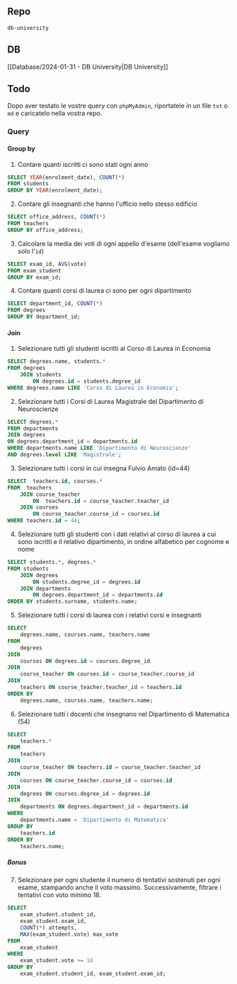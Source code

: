 ## Repo
`db-university`

## DB
[[Database/2024-01-31 - DB University|DB University]]

## Todo
Dopo aver testato le vostre query con `phpMyAdmin`, riportatele in un file `txt` o `md` e caricatelo nella vostra repo.

### Query
#### Group by
1. Contare quanti iscritti ci sono stati ogni anno
```sql
SELECT YEAR(enrolment_date), COUNT(*) 
FROM students 
GROUP BY YEAR(enrolment_date);
```

2. Contare gli insegnanti che hanno l'ufficio nello stesso edificio
```sql
SELECT office_address, COUNT(*)
FROM teachers
GROUP BY office_address;
```

3. Calcolare la media dei voti di ogni appello d'esame (dell'esame vogliamo solo l'`id`)
```sql
SELECT exam_id, AVG(vote) 
FROM exam_student 
GROUP BY exam_id;
```

4. Contare quanti corsi di laurea ci sono per ogni dipartimento
```sql
SELECT department_id, COUNT(*) 
FROM degrees 
GROUP BY department_id;
```


#### Join
1. Selezionare tutti gli studenti iscritti al Corso di Laurea in Economia
```sql
SELECT degrees.name, students.*
FROM degrees
    JOIN students
        ON degrees.id = students.degree_id
WHERE degrees.name LIKE 'Corso di Laurea in Economia';
```

2. Selezionare tutti i Corsi di Laurea Magistrale del Dipartimento di Neuroscienze
```sql
SELECT degrees.* 
FROM departments 
JOIN degrees 
ON degrees.department_id = departments.id 
WHERE departments.name LIKE 'Dipartimento di Neuroscienze'
AND degrees.level LIKE 'Magistrale';
```

3. Selezionare tutti i corsi in cui insegna Fulvio Amato (id=44)
```sql
SELECT  teachers.id, courses.*
FROM  teachers
    JOIN course_teacher
        ON  teachers.id = course_teacher.teacher_id
    JOIN courses
    	ON course_teacher.course_id = courses.id
WHERE teachers.id = 44;
```

4. Selezionare tutti gli studenti con i dati relativi al corso di laurea a cui sono iscritti e il relativo dipartimento, in ordine alfabetico per cognome e nome
```sql
SELECT students.*, degrees.*
FROM students
	JOIN degrees
		ON students.degree_id = degrees.id
	JOIN departments
		ON degrees.department_id = departments.id
ORDER BY students.surname, students.name;
```

5. Selezionare tutti i corsi di laurea con i relativi corsi e insegnanti
```sql
SELECT
    degrees.name, courses.name, teachers.name
FROM
    degrees
JOIN
    courses ON degrees.id = courses.degree_id
JOIN
    course_teacher ON courses.id = course_teacher.course_id
JOIN
    teachers ON course_teacher.teacher_id = teachers.id
ORDER BY
    degrees.name, courses.name, teachers.name;
```

6. Selezionare tutti i docenti che insegnano nel Dipartimento di Matematica (54)
```sql
SELECT
    teachers.*
FROM
    teachers
JOIN
    course_teacher ON teachers.id = course_teacher.teacher_id
JOIN
    courses ON course_teacher.course_id = courses.id
JOIN
    degrees ON courses.degree_id = degrees.id
JOIN
    departments ON degrees.department_id = departments.id
WHERE
    departments.name = 'Dipartimento di Matematica'
GROUP BY
    teachers.id
ORDER BY
    teachers.name;
```


##### Bonus
7. Selezionare per ogni studente il numero di tentativi sostenuti per ogni esame, stampando anche il voto massimo. Successivamente, filtrare i tentativi con voto minimo 18.
```sql
SELECT
    exam_student.student_id,
    exam_student.exam_id,
    COUNT(*) attempts,
    MAX(exam_student.vote) max_vote
FROM
    exam_student
WHERE
    exam_student.vote >= 18
GROUP BY
    exam_student.student_id, exam_student.exam_id;

```